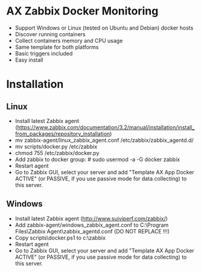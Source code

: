 # AX Zabbix Docker Monitoring

* Support Windows or Linux (tested on Ubuntu and Debian) docker hosts
* Discover running containers
* Collect containers memory and CPU usage
* Same template for both platforms
* Basic triggers included
* Easy install

# Installation

## Linux 
* Install latest Zabbix agent (https://www.zabbix.com/documentation/3.2/manual/installation/install_from_packages/repository_installation)
* mv zabbix-agent/linux_zabbix_agent.conf  /etc/zabbix/zabbix_agentd.d/
* mv scripts/docker.py /etc/zabbix
* chmod 755 /etc/zabbix/docker.py
* Add zabbix to docker group: # sudo usermod -a -G docker zabbix
* Restart agent
* Go to Zabbix GUI, select your server and add "Template AX App Docker ACTIVE" (or PASSIVE, if you use passive mode for data collecting) to this server.

## Windows
* Install latest Zabbix agent (http://www.suiviperf.com/zabbix/)
* Add zabbix-agent/windows_zabbix_agent.conf to C:\Program Files\Zabbix Agent\zabbix_agentd.conf (DO NOT REPLACE !!!)
* Copy scripts\docker.ps1 to c:\zabbix
* Restart agent
* Go to Zabbix GUI, select your server and add "Template AX App Docker ACTIVE" (or PASSIVE, if you use passive mode for data collecting) to this server.
